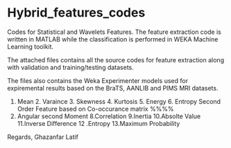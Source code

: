 # Hybrid_features_codes
Codes for  Statistical and Wavelets Features.
The feature extraction code is written in MATLAB while the classification is performed in WEKA Machine Learning toolkit.

The attached files contains all the source codes for feature extraction along with validation and training/testing datasets.

The files also contains the Weka Experimenter models used for expiremental results based on the BraTS, AANLIB and PIMS MRI datasets.

1. Mean   2. Varaince 3. Skewness 4. Kurtosis 5. Energy 6. Entropy
   Second Order Feature based on Co-occurance matrix   %%%%
 7. Angular second Moment 8.Correlation  9.Inertia 10.Absolte Value
 11.Inverse Difference 12 .Entropy  13.Maximum Probability

Regards,
Ghazanfar Latif
